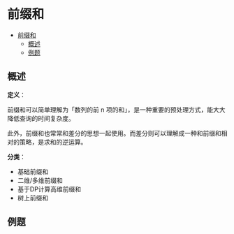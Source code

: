# 前缀和

- [前缀和](#前缀和)
  - [概述](#概述)
  - [例题](#例题)

## 概述

**定义**：

前缀和可以简单理解为「数列的前 n 项的和」，是一种重要的预处理方式，能大大降低查询的时间复杂度。

此外，前缀和也常常和差分的思想一起使用。而差分则可以理解成一种和前缀和相对的策略，是求和的逆运算。

**分类**：

- 基础前缀和
- 二维/多维前缀和
- 基于DP计算高维前缀和
- 树上前缀和

## 例题
